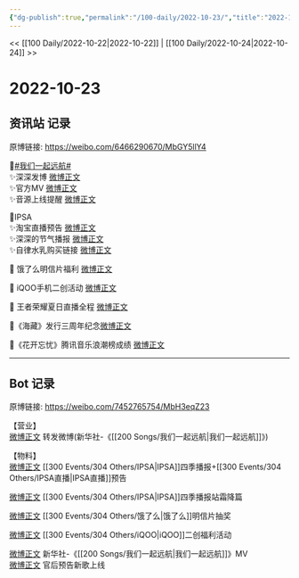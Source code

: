 ```yaml
---
{"dg-publish":true,"permalink":"/100-daily/2022-10-23/","title":"2022-10-23"}
---
```



<< [[100 Daily/2022-10-22\|2022-10-22]] | [[100 Daily/2022-10-24\|2022-10-24]] >>

# 2022-10-23

## 资讯站 记录

原博链接: https://weibo.com/6466290670/MbGY5llY4

🌟[#我们一起远航#](https://s.weibo.com/weibo?q=%23%E6%88%91%E4%BB%AC%E4%B8%80%E8%B5%B7%E8%BF%9C%E8%88%AA%23)  
✨深深发博 [微博正文](https://m.weibo.cn/6466290670/4827795982914782)  
✨官方MV [微博正文](https://m.weibo.cn/6466290670/4827789507167951)  
✨音源上线提醒 [微博正文](https://m.weibo.cn/6466290670/4827864064856222)

🌟IPSA  
✨淘宝直播预告 [微博正文](https://m.weibo.cn/6466290670/4827675333756954)  
✨深深的节气播报 [微博正文](https://m.weibo.cn/6466290670/4827700651626175)  
✨自律水乳购买链接 [微博正文](https://m.weibo.cn/6466290670/4827699657051920)

🌟 饿了么明信片福利 [微博正文](https://m.weibo.cn/6466290670/4827741352103357)

🌟 iQOO手机二创活动 [微博正文](https://m.weibo.cn/6466290670/4827747618916216)

🌟 王者荣耀夏日直播全程 [微博正文](https://m.weibo.cn/6466290670/4827721433090185)

🌟《海藏》发行三周年纪念[微博正文](https://m.weibo.cn/6466290670/4827651662151759)

🌟《花开忘忧》腾讯音乐浪潮榜成绩 [微博正文](https://m.weibo.cn/6466290670/4827789980864537)

---
## Bot 记录

原博链接: https://weibo.com/7452765754/MbH3eqZ23

【营业】  
[微博正文](http://weibo.com/1736988591/MbF4hlSC9) 转发微博(新华社-《[[200 Songs/我们一起远航\|我们一起远航]]》)

【物料】  
[微博正文](http://weibo.com/1851789841/MbBT6AZhe) [[300 Events/304 Others/IPSA\|IPSA]]四季播报+[[300 Events/304 Others/IPSA直播\|IPSA直播]]预告

[微博正文](http://weibo.com/1851789841/MbCh8q0jG) [[300 Events/304 Others/IPSA\|IPSA]]四季播报站霜降篇

[微博正文](https://m.weibo.cn/7756461320/4827729133834902) [[300 Events/304 Others/饿了么\|饿了么]]明信片抽奖

[微博正文](http://weibo.com/6378846558/MbDGkb7Bu) [[300 Events/304 Others/iQOO\|iQOO]]二创福利活动

[微博正文](http://weibo.com/1699432410/MbERky0td) 新华社-《[[200 Songs/我们一起远航\|我们一起远航]]》MV  
[微博正文](http://weibo.com/5248300719/MbGO2tFgi) 官后预告新歌上线
